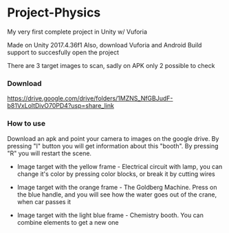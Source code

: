 # Project-Physics
My very first complete project in Unity w/ Vuforia

Made on Unity 2017.4.36f1
Also, download Vuforia and Android Build support to succesfully open the project

There are 3 target images to scan, sadly on APK only 2 possible to check

### Download
https://drive.google.com/drive/folders/1MZNS_NfGBJudF-b81VxLoltDivO70PD4?usp=share_link

### How to use
Download an apk and point your camera to images on the google drive. By pressing "I" button you will get information about this "booth". 
By pressing "R" you will restart the scene.

* Image target with the yellow frame - Electrical circuit with lamp, you can change it's color by pressing color blocks, or break it by cutting wires

* Image target with the orange frame - The Goldberg Machine. Press on the blue handle, and you will see how the water goes out of the crane, when car passes it

* Image target with the light blue frame - Chemistry booth. You can combine elements to get a new one

